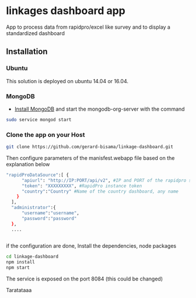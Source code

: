 # linkages dashboard app
App to process data from rapidpro/excel like survey and to display a standardized dashboard

## Installation

### Ubuntu
This solution is deployed on ubuntu 14.04 or 16.04.
### MongoDB
* [Install MongoDB](https://docs.mongodb.com/manual/tutorial/install-mongodb-on-ubuntu/) and start the mongodb-org-server with the command
```sh
sudo service mongod start
```
### Clone the app on your Host
```sh
git clone https://github.com/gerard-bisama/linkage-dashboard.git
```
Then configure parameters of the manisfest.webapp file based on the explanation below
```sh
"rapidProDataSource":[ {
      "apiurl": "http://IP:PORT/api/v2", #IP and PORT of the rapidpro servers
      "token": "XXXXXXXXX", #RapidPro instance token
      "country":"Country" #Name of the country dashboard, any name
    }
  ],
  "administrator":{
      "username":"username",
      "password":"password"
  },
  ....
  
```

if the configuration are done,
Install the dependencies, node packages
```sh
cd linkage-dashboard
npm install
npm start
```
The service is exposed on the port 8084 (this could be changed)


Taratataaa
